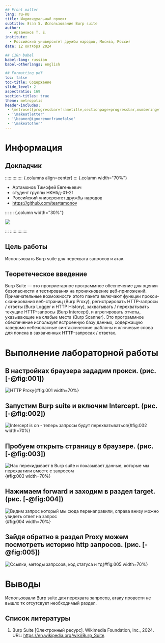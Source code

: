 ```yaml
---
## Front matter
lang: ru-RU
title: Индивидуальный проект
subtitle: Этап 5. Использование Burp suite
author:
  - Артамонов Т. Е.
institute:
  - Российский университет дружбы народов, Москва, Россия
date: 12 октября 2024

## i18n babel
babel-lang: russian
babel-otherlangs: english

## Formatting pdf
toc: false
toc-title: Содержание
slide_level: 2
aspectratio: 169
section-titles: true
theme: metropolis
header-includes:
 - \metroset{progressbar=frametitle,sectionpage=progressbar,numbering=fraction}
 - '\makeatletter'
 - '\beamer@ignorenonframefalse'
 - '\makeatother'
---
```


# Информация

## Докладчик

:::::::::::::: {.columns align=center}
::: {.column width="70%"}

  * Артамонов Тимофей Евгеньевич
  * студент группы НКНбд-01-21
  * Российский университет дружбы народов
  * <https://github.com/teartamonov>

:::
::: {.column width="30%"}

![](image/ava.jpg)

:::
::::::::::::::


## Цель работы

Использовать Burp suite для перехвата запросов и атак.

## Теоретеческое введение

Burp Suite — это проприетарное программное обеспечение для оценки безопасности и тестирования на проникновение веб-приложений.
Примечательные возможности этого пакета включают функции прокси-сканирования веб-страниц (Burp Proxy), регистрировать HTTP-запросы / ответы (Burp Logger и HTTP History), 
захватывать / перехватывать текущие HTTP-запросы (Burp Intercept), и агрегировать отчеты, указывающие на слабые места (Burp Scanner). 
Это программное обеспечение использует встроенную базу данных, содержащую заведомо небезопасные синтаксические шаблоны и ключевые слова для поиска в захваченных HTTP-запросах / ответах.

# Выполнение лабораторной работы

## В настройках браузера зададим прокси. (рис. [-@fig:001])

![HTTP Proxy](image/1.PNG){#fig:001 width=70%}

## Запустим Burp suite и включим Intercept. (рис. [-@fig:002])

![Intercept is on - теперь запросы будут перехватываться](image/2.PNG){#fig:002 width=70%}

## Пробуем открыть страницу в браузере. (рис. [-@fig:003])

![Нас перекидывает в Burp suite и показывает данные, которые мы перехватили вместе с запросом](image/3.PNG){#fig:003 width=70%}

## Нажимаем forward и заходим в раздел target. (рис. [-@fig:004])

![Видим запрос который мы сюда перенаправили, справа внизу можно увидеть ответ на запрос](image/4.PNG){#fig:004 width=70%}

## Зайдя обратно в раздел Proxy можем посмотреть историю http запросов. (рис. [-@fig:005])

![Ссылки, методы запрсоов, код статуса и тд](image/5.PNG){#fig:005 width=70%}

# Выводы

Использовали Burp suite для перехвата запросов, атаку провести не вышло тк отсутсвует необходимый раздел.

## Список литературы

1. Burp Suite [Электронный ресурс].  Wikimedia Foundation, Inc., 2024. URL: https://en.wikipedia.org/wiki/Burp_Suite.